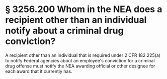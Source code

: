 # § 3256.200   Whom in the NEA does a recipient other than an individual notify about a criminal drug conviction?

A recipient other than an individual that is required under 2 CFR 182.225(a) to notify Federal agencies about an employee's conviction for a criminal drug offense must notify the NEA awarding official or other designee for each award that it currently has.




